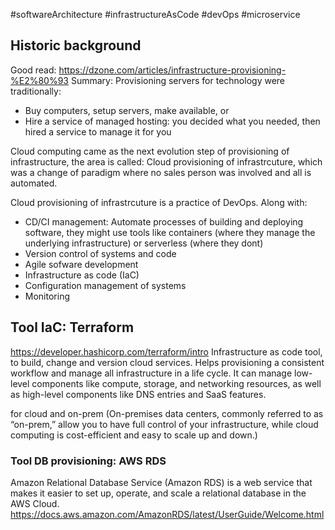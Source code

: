 #softwareArchitecture #infrastructureAsCode #devOps #microservice 

## Historic background
Good read: https://dzone.com/articles/infrastructure-provisioning-%E2%80%93
Summary:
Provisioning servers for technology were traditionally:
- Buy computers, setup servers, make available, or
- Hire a service of managed hosting: you decided what you needed, then hired a service to manage it for you

Cloud computing came as the next evolution step of provisioning of infrastructure, the area is called: Cloud provisioning of infrastrcuture, which was a change of paradigm where no sales person was involved and all is automated.


Cloud provisioning of infrastrcuture is a practice of DevOps. Along with:
- CD/CI management: Automate processes of building and deploying software, they might use tools like containers (where they manage the underlying infrastructure) or serverless (where they dont)
- Version control of systems and code
- Agile sofware development
- Infrastructure as code (IaC)
- Configuration management of systems
- Monitoring



## Tool IaC: Terraform
https://developer.hashicorp.com/terraform/intro
Infrastructure as code tool, to build, change and version cloud services.
Helps provisioning a consistent workflow and manage all infrastructure in a life cycle. It can manage low-level components like compute, storage, and networking resources, as well as high-level components like DNS entries and SaaS features.

for cloud and on-prem (On-premises data centers, commonly referred to as “on-prem,” allow you to have full control of your infrastructure, while cloud computing is cost-efficient and easy to scale up and down.)


### Tool DB provisioning: AWS RDS
Amazon Relational Database Service (Amazon RDS) is a web service that makes it easier to set up, operate, and scale a relational database in the AWS Cloud.
https://docs.aws.amazon.com/AmazonRDS/latest/UserGuide/Welcome.html
